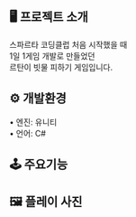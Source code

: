 ## 🖥 프로젝트 소개 

스파르타 코딩클럽 처음 시작했을 때  
1일 1게임 개발로 만들었던  
르탄이 빗물 피하기 게임입니다.  

## ⚙️ 개발환경  

• 엔진: 유니티  
• 언어: C#  

## 🕹 주요기능  

## 🖼 플레이 사진
